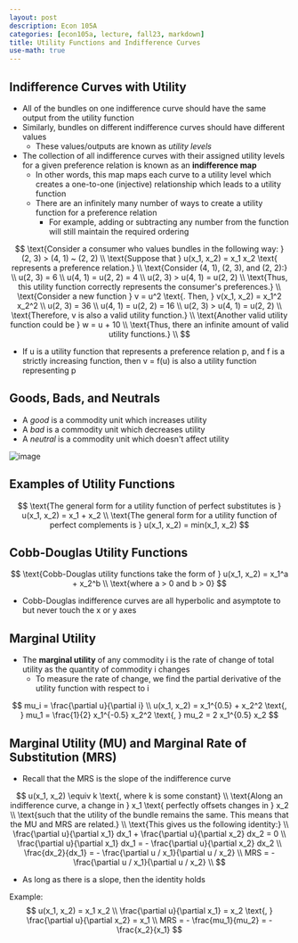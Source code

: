 ```yaml
---
layout: post
description: Econ 105A
categories: [econ105a, lecture, fall23, markdown]
title: Utility Functions and Indifference Curves
use-math: true
---
```


## Indifference Curves with Utility

- All of the bundles on one indifference curve should have the same output from the utility function
- Similarly, bundles on different indifference curves should have different values
    - These values/outputs are known as *utility levels*
- The collection of all indifference curves with their assigned utility levels for a given preference relation is known as an **indifference map**
    - In other words, this map maps each curve to a utility level which creates a one-to-one (injective) relationship which leads to a utility function
    - There are an infinitely many number of ways to create a utility function for a preference relation
        - For example, adding or subtracting any number from the function will still maintain the required ordering

$$
\text{Consider a consumer who values bundles in the following way: } (2, 3) > (4, 1) ~ (2, 2) \\
\text{Suppose that } u(x_1, x_2) = x_1 x_2 \text{ represents a preference relation.} \\
\text{Consider (4, 1), (2, 3), and (2, 2):} \\
u(2, 3) = 6 \\
u(4, 1) = u(2, 2) = 4 \\
u(2, 3) > u(4, 1) = u(2, 2) \\
\text{Thus, this utility function correctly represents the consumer's preferences.} \\
\text{Consider a new function } v = u^2 \text{. Then, } v(x_1, x_2) = x_1^2 x_2^2 \\
u(2, 3) = 36 \\
u(4, 1) = u(2, 2) = 16 \\
u(2, 3) > u(4, 1) = u(2, 2) \\
\text{Therefore, v is also a valid utility function.} \\
\text{Another valid utility function could be } w = u + 10 \\
\text{Thus, there an infinite amount of valid utility functions.} \\
$$

- If u is a utility function that represents a preference relation p, and f is a strictly increasing function, then v = f(u) is also a utility function representing p

## Goods, Bads, and Neutrals

- A *good* is a commodity unit which increases utility
- A *bad* is a commodity unit which decreases utility
- A *neutral* is a commodity unit which doesn't affect utility

![image](https://github.com/tonyhieu/college-notes/assets/54915685/61b49ceb-b310-4eea-afc5-56478e770a0b)

## Examples of Utility Functions

$$
\text{The general form for a utility function of perfect substitutes is } u(x_1, x_2) = x_1 + x_2 \\
\text{The general form for a utility function of perfect complements is } u(x_1, x_2) = min(x_1, x_2)
$$

## Cobb-Douglas Utility Functions

$$
\text{Cobb-Douglas utility functions take the form of } u(x_1, x_2) = x_1^a + x_2^b \\
\text{where a > 0 and b > 0}
$$

- Cobb-Douglas indifference curves are all hyperbolic and asymptote to but never touch the x or y axes

## Marginal Utility
- The **marginal utility** of any commodity i is the rate of change of total utility as the quantity of commodity i changes
    - To measure the rate of change, we find the partial derivative of the utility function with respect to i

$$
mu_i = \frac{\partial u}{\partial i} \\
u(x_1, x_2) = x_1^{0.5} + x_2^2 \text{, } mu_1 = \frac{1}{2} x_1^{-0.5} x_2^2 \text{, } mu_2 = 2 x_1^{0.5} x_2
$$

## Marginal Utility (MU) and Marginal Rate of Substitution (MRS)

- Recall that the MRS is the slope of the indifference curve

$$
u(x_1, x_2) \equiv k \text{, where k is some constant} \\
\text{Along an indifference curve, a change in } x_1 \text{ perfectly offsets changes in } x_2 \\
\text{such that the utility of the bundle remains the same. This means that the MU and MRS are related.} \\
\text{This gives us the following identity:} \\
\frac{\partial u}{\partial x_1} dx_1 + \frac{\partial u}{\partial x_2} dx_2 = 0 \\
\frac{\partial u}{\partial x_1} dx_1 = - \frac{\partial u}{\partial x_2} dx_2 \\
\frac{dx_2}{dx_1} = - \frac{\partial u / x_1}{\partial u / x_2} \\
MRS = - \frac{\partial u / x_1}{\partial u / x_2} \\
$$

- As long as there is a slope, then the identity holds

Example:
$$
u(x_1, x_2) = x_1 x_2 \\
\frac{\partial u}{\partial x_1} = x_2 \text{, } \frac{\partial u}{\partial x_2} = x_1 \\
MRS = - \frac{mu_1}{mu_2} = -\frac{x_2}{x_1}
$$